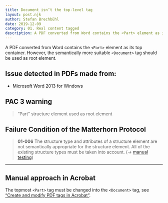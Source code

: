```yaml
---
title: Document isn’t the top-level tag
layout: post.njk
author: Stefan Brechbühl
date: 2019-12-09
category: 01. Real content tagged
description: A PDF converted from Word contains the <Part> element as its top container. However, the semantically more suitable <Document> tag should be used as root element.
---
```


A PDF converted from Word contains the `<Part>` element as its top container. However, the semantically more suitable `<Document>` tag should be used as root element.

## Issue detected in PDFs made from:

- Microsoft Word 2013 for Windows

## PAC 3 warning

> “Part” structure element used as root element

## Failure Condition of the Matterhorn Protocol

> **01-006** The structure type and attributes of a structure element are not semantically appropriate for the structure element. All of the existing structure types must be taken into account. (→ [manual testing](/glossary/#manual-testing))

---

## Manual approach in Acrobat

The topmost `<Part>` tag must be changed into the `<Document>` tag, see [“Create and modify PDF tags in Acrobat”](/basics/acrobat/create-and-modify-pdf-tags-in-acrobat/).
